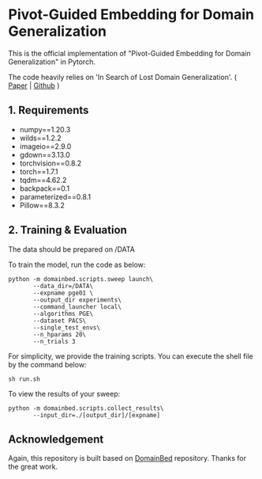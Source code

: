 # Pivot-Guided Embedding for Domain Generalization

[]()

This is the official implementation of "Pivot-Guided Embedding for Domain Generalization" in Pytorch.

The code heavily relies on 'In Search of Lost Domain Generalization'.
( [Paper](https://arxiv.org/abs/2007.01434) | [Github](https://github.com/facebookresearch/DomainBed) )

## 1. Requirements
- numpy==1.20.3
- wilds==1.2.2
- imageio==2.9.0
- gdown==3.13.0
- torchvision==0.8.2
- torch==1.7.1
- tqdm==4.62.2
- backpack==0.1
- parameterized==0.8.1
- Pillow==8.3.2

## 2. Training & Evaluation
The data should be prepared on /DATA

To train the model, run the code as below:
```train
python -m domainbed.scripts.sweep launch\
       --data_dir=/DATA\
       --expname pge01 \
       --output_dir experiments\
       --command_launcher local\
       --algorithms PGE\
       --dataset PACS\
       --single_test_envs\
       --n_hparams 20\
       --n_trials 3
```


For simplicity, we provide the training scripts.
You can execute the shell file by the command below:
```
sh run.sh
```


To view the results of your sweep:
```
python -m domainbed.scripts.collect_results\
       --input_dir=./[output_dir]/[expname]
```

## Acknowledgement

Again, this repository is built based on [DomainBed](https://github.com/facebookresearch/DomainBed) repository.
Thanks for the great work.


